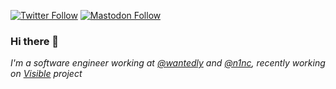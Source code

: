 [![Twitter Follow](https://img.shields.io/twitter/follow/TheGodOfNeet?style=social)](https://twitter.com/TheGodOfNeet)
[![Mastodon Follow](https://img.shields.io/mastodon/follow/76721?domain=https%3A%2F%2Fmastodon.social&style=social)](https://mastodon.social/@neet)

### Hi there 👋

_I'm a software engineer working at [@wantedly](https://github.com/wantedly) and [@n1nc](https://github.com/n1nc), recently working on [Visible](https://github.com/visible/visible) project_

